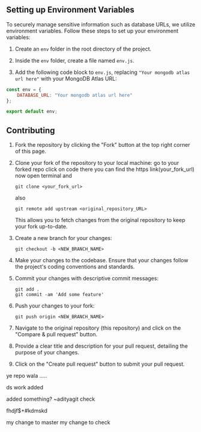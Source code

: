 ## Setting up Environment Variables

To securely manage sensitive information such as database URLs, we utilize environment variables. Follow these steps to set up your environment variables:

1. Create an `env` folder in the root directory of the project.

2. Inside the `env` folder, create a file named `env.js`.

3. Add the following code block to `env.js`, replacing `"Your mongodb atlas url here"` with your MongoDB Atlas URL:


```javascript
const env = {
    DATABASE_URL: "Your mongodb atlas url here"
};

export default env;

```
## Contributing



1. Fork the repository by clicking the "Fork" button at the top right corner of this page.

2. Clone your fork of the repository to your local machine:
    go to your forked repo click on code there you can find the https link(your_fork_url)
    now open terminal and  

    ```
    git clone <your_fork_url>
    ```
    also 
    ```
    git remote add upstream <original_repository_URL>
    ```
    This allows you to fetch changes from the original repository to keep your fork up-to-date.


3. Create a new branch for your changes:
    ```
    git checkout -b <NEW_BRANCH_NAME>
    ```

4. Make your changes to the codebase. Ensure that your changes follow the project's coding conventions and standards.

5. Commit your changes with descriptive commit messages:
    ```
    git add .
    git commit -am 'Add some feature'
    ```

6. Push your changes to your fork:
    ```
    git push origin <NEW_BRANCH_NAME>
    ```

7. Navigate to the original repository (this repository) and click on the "Compare & pull request" button.

8. Provide a clear title and description for your pull request, detailing the purpose of your changes.

9. Click on the "Create pull request" button to submit your pull request.


ye repo wala .....

ds work added


added something? ~adityagit check 

fhdjf$+#kdmskd

my change to master
my change to check